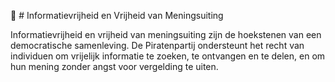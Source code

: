 📢 # Informatievrijheid en Vrijheid van Meningsuiting

Informatievrijheid en vrijheid van meningsuiting zijn de hoekstenen van een democratische samenleving. De Piratenpartij ondersteunt het recht van individuen om vrijelijk informatie te zoeken, te ontvangen en te delen, en om hun mening zonder angst voor vergelding te uiten.
